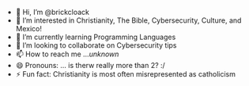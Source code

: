 - 👋 Hi, I’m @brickcloack
- 👀 I’m interested in Christianity, The Bible, Cybersecurity, Culture, and Mexico!
- 🌱 I’m currently learning Programming Languages
- 💞️ I’m looking to collaborate on Cybersecurity tips
- 📫 How to reach me ...*unknown*
- 😄 Pronouns: ... is therw really more than 2? :/
- ⚡ Fun fact: Christianity is most often misrepresented as catholicism

<!---
brickcloack/brickcloack is a ✨ special ✨ repository because its `README.md` (this file) appears on your GitHub profile.
You can click the Preview link to take a look at your changes.
--->
